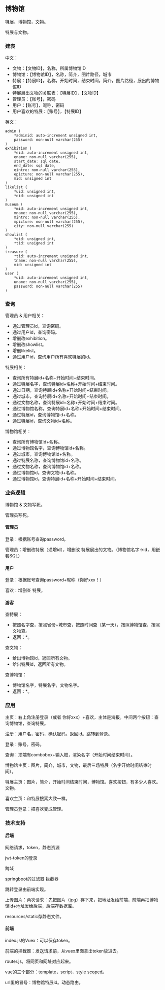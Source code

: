 ## 博物馆

特展，博物馆，文物。

特展与文物。



### 建表

中文：

- 文物：【文物ID】，名称，所属博物馆ID
- 博物馆：【博物馆ID】，名称，简介，图片路径，城市
- 特展：【特展ID】，名称，开始时间，结束时间，简介，图片路径，展出的博物馆ID
- 特展展出文物的关联表：【特展ID】，【文物ID】
- 管理员：【账号】，密码
- 用户：【账号】，昵称，密码
- 用户喜欢的特展：【账号】，【特展ID】

英文：

```
admin (
	*adminid: auto-increment unsigned int,
	password: non-null varchar(255)
)
exhibition (
	*eid: auto-increment unsigned int,
	ename: non-null varchar(255),
	start_date: sql date,
	end_date: sql date,
	eintro: non-null varchar(255),
	epicture: non-null varchar(255),
	mid: unsigned int
)
likelist (
	*uid: unsigned int,
	*eid: unsigned int
)
museum (
	*mid: auto-increment unsigned int,
	mname: non-null varchar(255),
	mintro: non-null varchar(255),
	mpicture: non-null varchar(255),
	city: non-null varchar(255)
)
showlist (
	*eid: unsigned int,
	*tid: unsigned int
)
treasure (
	*tid: auto-increment unsigned int,
	tname: non-null varchar(255),
	mid: unsigned int
)
user (
	*uid: auto-increment unsigned int,
	uname: non-null varchar(255),
	password: non-null varchar(255)
)
```





### 查询

管理员 & 用户相关：

- 通过管理员id，查询密码。
- 通过用户id，查询密码。
- 增删改exhibition。
- 增删改showlist。
- 增删likelist。
- 通过用户id，查询用户所有喜欢特展的id。

特展相关：

- 查询所有特展id+名称+开始时间+结束时间。
- 通过特展名字，查询特展id+名称+开始时间+结束时间。
- 通过日期，查询特展id+名称+开始时间+结束时间。
- 通过城市，查询特展id+名称+开始时间+结束时间。
- 通过文物名称，查询特展id+名称+开始时间+结束时间。
- 通过博物馆名称，查询特展id+名称+开始时间+结束时间。
- 通过特展id，查询博物馆id+名称。
- 通过特展id，查询文物id+名称。

博物馆相关：

- 查询所有博物馆id+名称。
- 通过博物馆名字，查询博物馆id+名称。
- 通过城市，查询博物馆id+名称。
- 通过特展名称，查询博物馆id+名称。
- 通过文物名称，查询博物馆id+名称。
- 通过博物馆id，查询文物id+名称。
- 通过博物馆id，查询特展id+名称+开始时间+结束时间。





### 业务逻辑

博物馆 & 文物写死。

管理员写死。

#### 管理员

登录：根据账号查询password。

管理员：增删改特展（递增id），增删改 特展展出的文物。（博物馆名字→id，用嵌套SQL）

#### 用户

登录：根据账号查询password+昵称（你好xxx！）

喜欢：增删查 特展。

#### 游客

查特展：

- 按照名字查，按照省份+城市查，按照时间查（某一天），按照博物馆查，按照文物查。
- 返回：*。

查文物：

- 给出博物馆id，返回所有文物。
- 给出特展id，返回所有文物。

查博物馆：

- 博物馆名字，特展名字，文物名字。
- 返回：*。



### 应用

主页：右上角注册登录（或者 你好xxx）+喜欢，主体是海报，中间两个按钮：查询博物馆，查询特展。

注册：用户名，密码，确认密码。返回id。跳转到登录。

登录：账号，密码。

查询：顶端有combobox+输入框，渲染名字（开始时间结束时间）。

博物馆主页：图片，简介，城市，文物，最后三场特展（名字开始时间结束时间）。

特展主页：图片，简介，开始时间结束时间，博物馆。喜欢按钮，有多少人喜欢。文物。

喜欢主页：和特展搜索大致一样。

管理员登录：把喜欢变成管理。



### 技术支持

#### 后端

网络请求，token，静态资源

jwt-token的登录

跨域

springboot的过滤器 拦截器

跳转登录由前端实现。

上传图片：两次请求：先把图片（jpg）存下来，把地址发给前端，前端再把博物馆id+地址发给后端，后端存数据库。

resources/static存静态文件。

#### 前端

index.js的Vuex：可以保存token。

前端的拦截器：发送请求前，从vuex里面拿出token放进去。

router.js，将网页和网址对应起来。

vue的三个部分：template，script，style scoped。

url里的冒号：博物馆特展id。动态路由。










